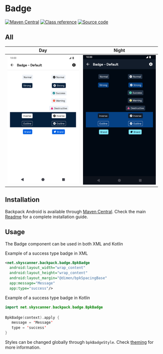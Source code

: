 # Badge

[![Maven Central](https://img.shields.io/maven-central/v/net.skyscanner.backpack/backpack-android)](https://search.maven.org/artifact/net.skyscanner.backpack/backpack-android)
[![Class reference](https://img.shields.io/badge/Class%20reference-Android-blue)](https://backpack.github.io/android/Backpack/net.skyscanner.backpack.badge)
[![Source code](https://img.shields.io/badge/Source%20code-GitHub-lightgrey)](https://github.com/Skyscanner/backpack-android/tree/main/Backpack/src/main/java/net/skyscanner/backpack/badge)

## All

| Day                                                                                                                                                        | Night                                                                                                                                                                     |
|------------------------------------------------------------------------------------------------------------------------------------------------------------|---------------------------------------------------------------------------------------------------------------------------------------------------------------------------|
| <img src="https://raw.githubusercontent.com/Skyscanner/backpack-android/main/docs/view/Badge/screenshots/default.png" alt="Badge component" width="375" /> | <img src="https://raw.githubusercontent.com/Skyscanner/backpack-android/main/docs/view/Badge/screenshots/default_dm.png" alt="Badge component - dark mode" width="375" /> |

## Installation

Backpack Android is available through [Maven Central](https://search.maven.org/artifact/net.skyscanner.backpack/backpack-android). Check the main [Readme](https://github.com/skyscanner/backpack-android#installation) for a complete installation guide.

## Usage

The Badge component can be used in both XML and Kotlin

Example of a success type badge in XML

```xml
<net.skyscanner.backpack.badge.BpkBadge
  android:layout_width="wrap_content"
  android:layout_height="wrap_content"
  android:layout_margin="@dimen/bpkSpacingBase"
  app:message="Message"
  app:type="success"/>
```

Example of a success type badge in Kotlin

```Kotlin
import net.skyscanner.backpack.badge.BpkBadge

BpkBadge(context).apply {
   message = 'Message'
   type = 'success'
}
```

Styles can be changed globally through `bpkBadgeStyle`. Check [theming](https://github.com/Skyscanner/backpack-android/blob/main/docs/view/THEMING.md) for more information.
